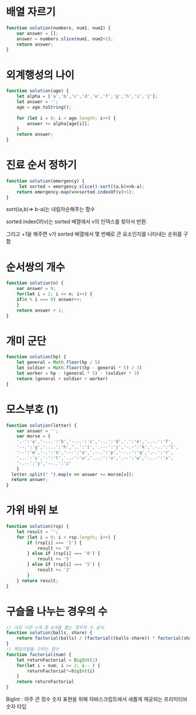 # 배열 자르기
```js
function solution(numbers, num1, num2) {
    var answer = [];
    answer = numbers.slice(num1, num2+1);
    return answer;
}
```
# 외계행성의 나이
```js
function solution(age) {
    let alpha = ['a','b','c','d','e','f','g','h','i','j'];
    let answer = '';
    age = age.toString();
    
    for (let i = 0; i < age.length; i++) {
        answer += alpha[age[i]];
    }
    return answer;
}
```
# 진료 순서 정하기
```js
function solution(emergency) {
     let sorted = emergency.slice().sort((a,b)=>b-a);
    return emergency.map(v=>sorted.indexOf(v)+1);
}
```

sort((a,b)=> b-a)는 내림차순해주는 함수

sorted.indexOf(v)는 sorted 배열에서 v의 인덱스를 찾아서 반환. 

그리고 +1을 해주면 v가 sorted 배열에서 몇 번째로 큰 요소인지를 나타내는 순위를 구함

# 순서쌍의 개수
```js
function solution(n) {
    var answer = 0;
    for(let i = 2; i <= n; i++) {
    if(n % i === 0) answer++;
    }
    return answer + 1;
}
```
# 개미 군단
```js
function solution(hp) {
    let general = Math.floor(hp / 5) 
    let soldier = Math.floor((hp - general * 5) / 3) 
    let worker = hp - (general * 5) - (soldier * 3)
    return (general + soldier + worker)
}
```
# 모스부호 (1)
```js
function solution(letter) {
    var answer = '';
    var morse = { 
    '.-':'a','-...':'b','-.-.':'c','-..':'d','.':'e','..-.':'f',
    '--.':'g','....':'h','..':'i','.---':'j','-.-':'k','.-..':'l',
    '--':'m','-.':'n','---':'o','.--.':'p','--.-':'q','.-.':'r',
    '...':'s','-':'t','..-':'u','...-':'v','.--':'w','-..-':'x',
    '-.--':'y','--..':'z'
    }
  letter.split(" ").map(v => answer += morse[v]);
  return answer;
}
```
# 가위 바위 보
```js
function solution(rsp) {
    let result = '';
    for (let i = 0; i < rsp.length; i++) {
        if (rsp[i] === '2') {
            result += '0' 
        } else if (rsp[i] === '0') {
            result += '5'
        } else if (rsp[i] === '5') {
            result += '2'
        }
    } return result;
}
```

# 구슬을 나누는 경우의 수
```js
// 서로 다른 n개 중 m개를 뽑는 경우의 수 공식
function solution(balls, share) {
    return factorial(balls) / (factorial((balls-share)) * factorial(share))
}
// 팩토리얼을 구하는 함수
function factorial(num) {
    let returnFactorial = BigInt(1)
    for(let i = num; i >= 2; i-- ) {
        returnFactorial*=BigInt(i)
    }
    return returnFactorial
}
```
BigInt : 아주 큰 정수 숫자 표현을 위해 자바스크립트에서 새롭게 제공되는 프리미티브 숫자 타입
